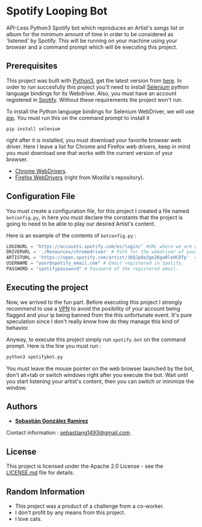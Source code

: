 # Spotify Looping Bot

API-Less Python3 Spotify bot which reproduces an Artist's songs list or album for the minimum amount of time in order to be considered as 'listened' by Spotify. This will be running on your machine using your browser and a command prompt which will be executing this project.

## Prerequisites

This project was built with [Python3](https://www.python.org/), get the latest version from [here](https://www.python.org/downloads/).
In order to run succesfully this project you'll need to install  [Selenium](https://www.selenium.dev/) python language bindings for its Webdriver. Also, you must have an account registered in [Spotify](https://www.spotify.com/). Without these requirements the project won't run.

To install the Python language bindings for Selenium WebDriver, we will use [pip](https://pypi.org/project/pip/). You must run this on the command prompt to install it 
```
pip install selenium
```
right after it is installed, you must download your favorite browser web driver. Here I leave a list for Chrome and Firefox web drivers, keep in mind you must download one that works with the current version of your browser.

* [Chrome WebDrivers](https://chromedriver.chromium.org/downloads).
* [Firefox WebDrivers](https://github.com/mozilla/geckodriver/releases) (right from Mozilla's repository).

## Configuration File

You must create a configuration file, for this project I created a file named `botconfig.py`, in here you must declare the constants that the project is going to need to be able to play our desired Artist's content.

Here is an example of the contents of `botconfig.py` : 

```python
LOGINURL = 'https://accounts.spotify.com/es/login/' #URL where we are going to log in.
DRIVERURL = './Resources/chromedriver' # Path for the webdriver of your choice.
ARTISTURL = 'https://open.spotify.com/artist/36QJpDe2go2KgaRleHCDTp'  # Artist URL.
USERNAME = "your@spotify_email.com" # Email registered in Spotify.
PASSWORD = "spotifypassword" # Password of the registered email.
```

## Executing the project

Now, we arrived to the fun part.  Before executing this project I strongly recommend to use a [VPN](https://en.wikipedia.org/wiki/Virtual_private_network) to avoid the posibility of your account being flagged and your ip being banned from the this unfortunate event. It's pure speculation since I don't really know how do they manage this kind of behavior. 

Anyway, to execute this project simply run ```spotify.bot``` on the command prompt. Here is the line you must run :
```python
python3 spotifybot.py
```
You must leave the mouse pointer on the web browser launched by the bot, don't alt+tab or switch windows right after you execute the bot. Wait until you start listening your artist's content, then you can switch or minimize the window.

## Authors

* [**Sebastián González Ramírez**](https://github.com/sgonzalezr94) 

Contact information : sebastiang1493@gmail.com.

## License

This project is licensed under the Apache 2.0 License - see the [LICENSE.md](LICENSE.md) file for details.

## Random Information

* This project was a product of a challenge from a co-worker.
* I don't profit by any means from this project.
* I love cats.
